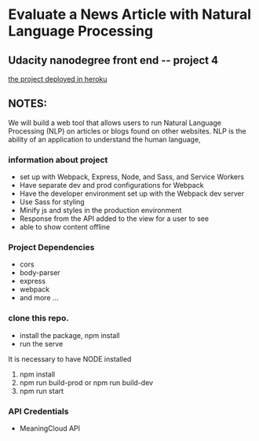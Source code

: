 # Evaluate a News Article with Natural Language Processing

## Udacity nanodegree front end -- project 4

[the project deployed in heroku](https://evaluate-articles.herokuapp.com/)

## NOTES:

We will build a web tool that allows users to run Natural Language Processing (NLP) on articles or blogs found on other websites. NLP is the ability of an application to understand the human language,

### information about project

- set up with Webpack, Express, Node, and Sass, and Service Workers
- Have separate dev and prod configurations for Webpack
- Have the developer environment set up with the Webpack dev server
- Use Sass for styling
- Minify js and styles in the production environment
- Response from the API added to the view for a user to see
- able to show content offline

### Project Dependencies

- cors
- body-parser
- express
- webpack
- and more ...

### clone this repo.

- install the package, npm install
- run the serve

It is necessary to have NODE installed

1. npm install
2. npm run build-prod or npm run build-dev
3. npm run start

### API Credentials

- MeaningCloud API
